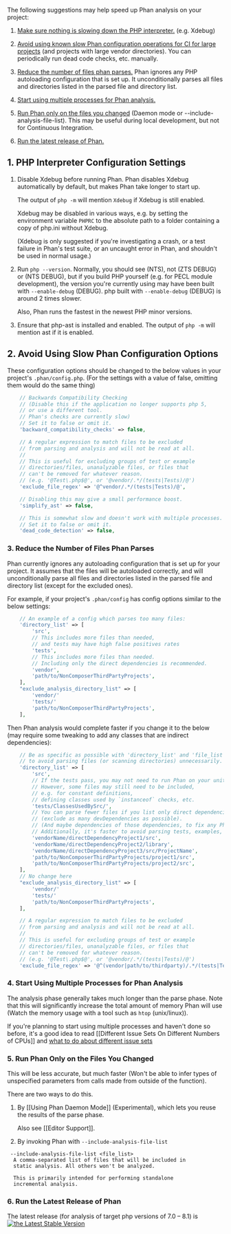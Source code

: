The following suggestions may help speed up Phan analysis on your project:

1. [Make sure nothing is slowing down the PHP interpreter.](#1-php-configuration-options) (e.g. Xdebug)

2. [Avoid using known slow Phan configuration operations for CI for large projects](#2-avoid-using-slow-phan-configuration-options) (and projects with large vendor directories). You can periodically run dead code checks, etc. manually.

3. [Reduce the number of files phan parses.](#3-reduce-the-number-of-files-phan-parses) Phan ignores any PHP autoloading configuration that is set up. It unconditionally parses all files and directories listed in the parsed file and directory list.

4. [Start using multiple processes for Phan analysis.](#4-start-using-multiple-processes-for-phan-analysis)

5. [Run Phan only on the files you changed](#5-run-phan-only-on-the-files-you-changed) (Daemon mode or --include-analysis-file-list). This may be useful during local development, but not for Continuous Integration.

6. [Run the latest release of Phan.](#6-run-the-latest-release-of-phan)

## 1. PHP Interpreter Configuration Settings

1. Disable Xdebug before running Phan.
   Phan disables Xdebug automatically by default, but makes Phan take longer to start up.

   The output of `php -m` will mention `Xdebug` if Xdebug is still enabled.

   Xdebug may be disabled in various ways, e.g. by setting the environment variable `PHPRC` to the absolute path to a folder containing a copy of php.ini without Xdebug.

   (Xdebug is only suggested if you're investigating a crash, or a test failure in Phan's test suite, or an uncaught error in Phan, and shouldn't be used in normal usage.)
2. Run `php --version`. Normally, you should see (NTS), not (ZTS DEBUG) or (NTS DEBUG), but if you build PHP yourself (e.g. for PECL module development), the version you're currently using may have been built with `--enable-debug` (DEBUG).
   php built with `--enable-debug` (DEBUG) is around 2 times slower.

   Also, Phan runs the fastest in the newest PHP minor versions.
3. Ensure that php-ast is installed and enabled. The output of `php -m` will mention ast if it is enabled.

## 2. Avoid Using Slow Phan Configuration Options

These configuration options should be changed to the below values in your project's `.phan/config.php`. (For the settings with a value of false, omitting them would do the same thing)

```php
    // Backwards Compatibility Checking
    // (Disable this if the application no longer supports php 5,
    // or use a different tool.
    // Phan's checks are currently slow)
    // Set it to false or omit it.
    'backward_compatibility_checks' => false,

    // A regular expression to match files to be excluded
    // from parsing and analysis and will not be read at all.
    //
    // This is useful for excluding groups of test or example
    // directories/files, unanalyzable files, or files that
    // can't be removed for whatever reason.
    // (e.g. '@Test\.php$@', or '@vendor/.*/(tests|Tests)/@')
    'exclude_file_regex' => '@^vendor/.*/(tests|Tests)/@',

    // Disabling this may give a small performance boost.
    'simplify_ast' => false,

    // This is somewhat slow and doesn't work with multiple processes.
    // Set it to false or omit it.
    'dead_code_detection' => false,
```

### 3. Reduce the Number of Files Phan Parses

Phan currently ignores any autoloading configuration that is set up for your project.
It assumes that the files will be autoloaded correctly,
and will unconditionally parse all files and directories listed in the parsed file and directory list (except for the excluded ones).


For example, if your project's `.phan/config` has config options similar to the below settings:

```php
    // An example of a config which parses too many files:
    'directory_list' => [
        'src',
        // This includes more files than needed,
        // and tests may have high false positives rates
        'tests',
        // This includes more files than needed.
        // Including only the direct dependencies is recommended.
        'vendor',
        'path/to/NonComposerThirdPartyProjects',
    ],
    "exclude_analysis_directory_list" => [
        'vendor/'
        'tests/'
        'path/to/NonComposerThirdPartyProjects',
    ],
```

Then Phan analysis would complete faster if you change it to the below (may require some tweaking to add any classes that are indirect dependencies):

```php
    // Be as specific as possible with 'directory_list' and 'file_list'
    // to avoid parsing files (or scanning directories) unnecessarily.
    'directory_list' => [
        'src',
        // If the tests pass, you may not need to run Phan on your unit tests.
        // However, some files may still need to be included,
        // e.g. for constant definitions,
        // defining classes used by `instanceof` checks, etc.
        'tests/ClassesUsedBySrc/',
        // You can parse fewer files if you list only direct dependencies
        // (exclude as many devDependencies as possible).
        // (And maybe dependencies of those dependencies, to fix any Phan issues that show up.)
        // Additionally, it's faster to avoid parsing tests, examples, etc.
        'vendorName/directDependencyProject1/src',
        'vendorName/directDependencyProject2/library',
        'vendorName/directDependencyProject3/src/ProjectName',
        'path/to/NonComposerThirdPartyProjects/project1/src',
        'path/to/NonComposerThirdPartyProjects/project2/src',
    ],
    // No change here
    "exclude_analysis_directory_list" => [
        'vendor/'
        'tests/'
        'path/to/NonComposerThirdPartyProjects',
    ],

    // A regular expression to match files to be excluded
    // from parsing and analysis and will not be read at all.
    //
    // This is useful for excluding groups of test or example
    // directories/files, unanalyzable files, or files that
    // can't be removed for whatever reason.
    // (e.g. '@Test\.php$@', or '@vendor/.*/(tests|Tests)/@')
    'exclude_file_regex' => '@^(vendor|path/to/thirdparty)/.*/(tests|Tests|doc|examples)/@',
```

### 4. Start Using Multiple Processes for Phan Analysis

The analysis phase generally takes much longer than the parse phase.
Note that this will significantly increase the total amount of memory Phan will use (Watch the memory usage with a tool such as `htop` (unix/linux)).

If you're planning to start using multiple processes and haven't done so before, it's a good idea to read [[Different Issue Sets On Different Numbers of CPUs]] and [what to do about different issue sets](https://github.com/phan/phan/wiki/Different-Issue-Sets-On-Different-Numbers-of-CPUs#what-to-do-about-it)

### 5. Run Phan Only on the Files You Changed

This will be less accurate, but much faster (Won't be able to infer types of unspecified parameters from calls made from outside of the function).

There are two ways to do this.

1. By [[Using Phan Daemon Mode]] (Experimental), which lets you reuse the results of the parse phase.

   Also see [[Editor Support]].
2. By invoking Phan with `--include-analysis-file-list`

```
 --include-analysis-file-list <file_list>
  A comma-separated list of files that will be included in
  static analysis. All others won't be analyzed.

  This is primarily intended for performing standalone
  incremental analysis.
```

### 6. Run the Latest Release of Phan

The latest release (for analysis of target php versions of 7.0 – 8.1) is [![the Latest Stable Version](https://img.shields.io/packagist/v/phan/phan.svg)](https://packagist.org/packages/phan/phan)
